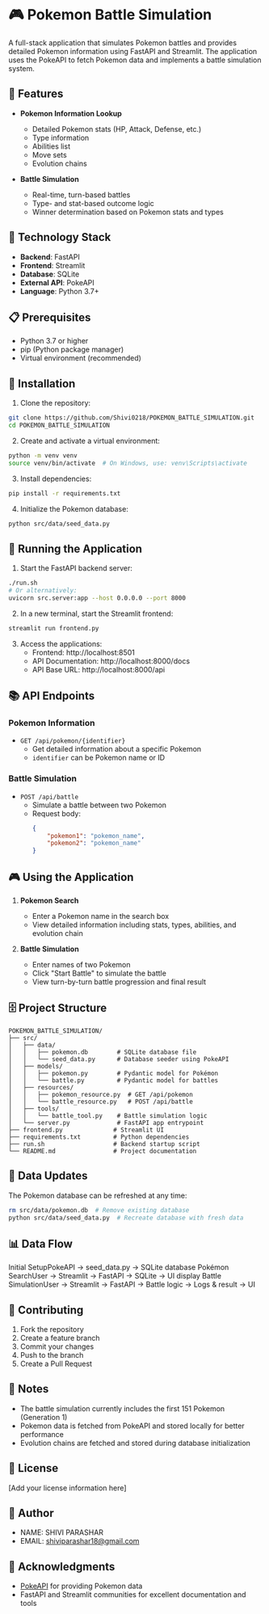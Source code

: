 # 🎮 Pokemon Battle Simulation

A full-stack application that simulates Pokemon battles and provides detailed Pokemon information using FastAPI and Streamlit. The application uses the PokeAPI to fetch Pokemon data and implements a battle simulation system.

## 🌟 Features

- **Pokemon Information Lookup**
  - Detailed Pokemon stats (HP, Attack, Defense, etc.)
  - Type information
  - Abilities list
  - Move sets
  - Evolution chains
  
- **Battle Simulation**
  - Real-time, turn-based battles
  - Type- and stat-based outcome logic
  - Winner determination based on Pokemon stats and types

## 🔧 Technology Stack

- **Backend**: FastAPI
- **Frontend**: Streamlit
- **Database**: SQLite
- **External API**: PokeAPI
- **Language**: Python 3.7+

## 📋 Prerequisites

- Python 3.7 or higher
- pip (Python package manager)
- Virtual environment (recommended)

## 🚀 Installation

1. Clone the repository:
```bash
git clone https://github.com/Shivi0218/POKEMON_BATTLE_SIMULATION.git
cd POKEMON_BATTLE_SIMULATION
```

2. Create and activate a virtual environment:
```bash
python -m venv venv
source venv/bin/activate  # On Windows, use: venv\Scripts\activate
```

3. Install dependencies:
```bash
pip install -r requirements.txt
```

4. Initialize the Pokemon database:
```bash
python src/data/seed_data.py
```

## 🎯 Running the Application

1. Start the FastAPI backend server:
```bash
./run.sh
# Or alternatively:
uvicorn src.server:app --host 0.0.0.0 --port 8000
```

2. In a new terminal, start the Streamlit frontend:
```bash
streamlit run frontend.py
```

3. Access the applications:
   - Frontend: http://localhost:8501
   - API Documentation: http://localhost:8000/docs
   - API Base URL: http://localhost:8000/api

## 📚 API Endpoints

### Pokemon Information
- `GET /api/pokemon/{identifier}`
  - Get detailed information about a specific Pokemon
  - `identifier` can be Pokemon name or ID

### Battle Simulation
- `POST /api/battle`
  - Simulate a battle between two Pokemon
  - Request body:
    ```json
    {
        "pokemon1": "pokemon_name",
        "pokemon2": "pokemon_name"
    }
    ```

## 🎮 Using the Application

1. **Pokemon Search**
   - Enter a Pokemon name in the search box
   - View detailed information including stats, types, abilities, and evolution chain

2. **Battle Simulation**
   - Enter names of two Pokemon
   - Click "Start Battle" to simulate the battle
   - View turn-by-turn battle progression and final result

## 🗄️ Project Structure

```
POKEMON_BATTLE_SIMULATION/
├── src/
│   ├── data/
│   │   ├── pokemon.db        # SQLite database file
│   │   └── seed_data.py      # Database seeder using PokeAPI
│   ├── models/
│   │   ├── pokemon.py        # Pydantic model for Pokémon
│   │   └── battle.py         # Pydantic model for battles
│   ├── resources/
│   │   ├── pokemon_resource.py  # GET /api/pokemon
│   │   └── battle_resource.py   # POST /api/battle
│   ├── tools/
│   │   └── battle_tool.py    # Battle simulation logic
│   └── server.py             # FastAPI app entrypoint
├── frontend.py              # Streamlit UI
├── requirements.txt         # Python dependencies
├── run.sh                   # Backend startup script
└── README.md                # Project documentation
```

## 🔄 Data Updates

The Pokemon database can be refreshed at any time:
```bash
rm src/data/pokemon.db  # Remove existing database
python src/data/seed_data.py  # Recreate database with fresh data
```
## 📊 Data Flow
Initial SetupPokeAPI → seed_data.py → SQLite database
Pokémon SearchUser → Streamlit → FastAPI → SQLite → UI display
Battle SimulationUser → Streamlit → FastAPI → Battle logic → Logs & result → UI

## 🤝 Contributing

1. Fork the repository
2. Create a feature branch
3. Commit your changes
4. Push to the branch
5. Create a Pull Request

## 📝 Notes

- The battle simulation currently includes the first 151 Pokemon (Generation 1)
- Pokemon data is fetched from PokeAPI and stored locally for better performance
- Evolution chains are fetched and stored during database initialization

## 🔐 License

[Add your license information here]

## 👥 Author

- NAME: SHIVI PARASHAR
- EMAIL: shiviparashar18@gmail.com

## 🙏 Acknowledgments

- [PokeAPI](https://pokeapi.co/) for providing Pokemon data
- FastAPI and Streamlit communities for excellent documentation and tools 